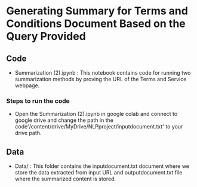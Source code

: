 # Generating Summary for Terms and Conditions Document Based on the Query Provided


## Code 
- Summarization (2).ipynb : This notebook contains code for running two summarization methods by proving the URL of the Terms and Service webpage.

### Steps to run the code
- Open the Summarization (2).ipynb in google colab and connect to google drive and change the path in the code'/content/drive/MyDrive/NLPproject/inputdocument.txt' to your drive path.

## Data
- Data/ : This folder contains the inputdocument.txt document where we store the data extracted from input URL and outputdocument.txt file where the summarized content is stored. 

